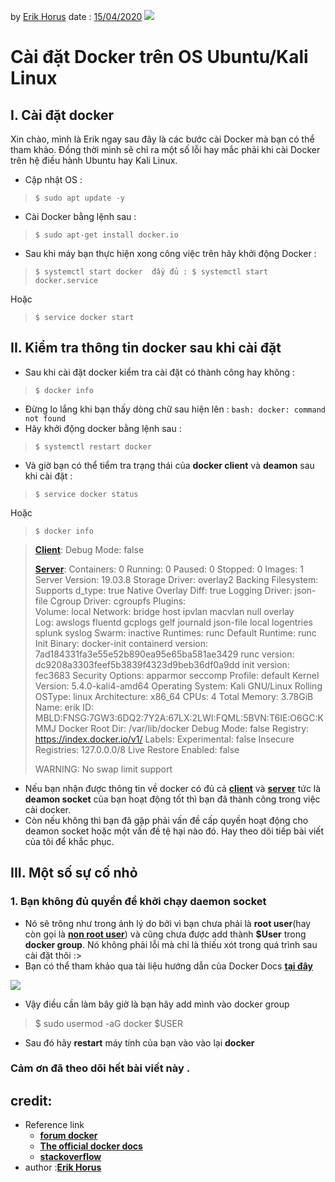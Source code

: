 
by  [Erik Horus](https://github.com/ErikHorus1249)
date : [15/04/2020](h)
![](https://i.imgur.com/jyvBLIr.png)
# Cài đặt Docker trên OS  Ubuntu/Kali Linux 

## I. Cài đặt docker
Xin chào, mình là Erik ngay sau đây là các bước cài Docker mà bạn có thể tham khảo. Đồng thời mình sẽ chỉ ra một số lỗi hay mắc phải khi cài Docker trên hệ điều hành Ubuntu hay Kali Linux.
- Cập nhật OS : 

> ```$ sudo apt update -y```

-  Cài Docker bằng lệnh sau  : 

> ```$ sudo apt-get install docker.io```

- Sau khi máy bạn thực hiện xong công việc trên hãy khởi động Docker :

> `$ systemctl start docker  đầy đủ : $ systemctl start docker.service`

Hoặc 

> `$ service docker start`

## II. Kiểm tra thông tin docker sau khi cài đặt
- Sau khi cài đặt docker kiểm tra cài đặt có thành công hay không :

>  ```$ docker info```

- Đừng lo lắng khi bạn thấy dòng chữ sau hiện lên : ```bash: docker: command not found```
- Hãy khởi động  docker bằng lệnh sau : 

> ```$ systemctl restart docker```

- Và giờ bạn có thể tiểm tra trạng thái của **docker client** và **deamon** sau khi cài đặt  : 

> ```$ service docker status```

Hoặc

> `$ docker info`

> [**Client**](h):  Debug Mode: false
> 
> [**Server**](h):  Containers: 0   Running: 0   Paused: 0   Stopped: 0  Images:
> 1  Server Version: 19.03.8  Storage Driver: overlay2   Backing
> Filesystem: <unknown>   Supports d_type: true   Native Overlay Diff:
> true  Logging Driver: json-file  Cgroup Driver: cgroupfs  Plugins:  
> Volume: local   Network: bridge host ipvlan macvlan null overlay  
> Log: awslogs fluentd gcplogs gelf journald json-file local logentries
> splunk syslog  Swarm: inactive  Runtimes: runc  Default Runtime: runc 
> Init Binary: docker-init  containerd version:
> 7ad184331fa3e55e52b890ea95e65ba581ae3429  runc version:
> dc9208a3303feef5b3839f4323d9beb36df0a9dd  init version: fec3683 
> Security Options:   apparmor   seccomp    Profile: default  Kernel
> Version: 5.4.0-kali4-amd64  Operating System: Kali GNU/Linux Rolling 
> OSType: linux  Architecture: x86_64  CPUs: 4  Total Memory: 3.78GiB 
> Name: erik  ID:
> MBLD:FNSG:7GW3:6DQ2:7Y2A:67LX:2LWI:FQML:5BVN:T6IE:O6GC:KMMJ  Docker
> Root Dir: /var/lib/docker  Debug Mode: false  Registry:
> https://index.docker.io/v1/  Labels:  Experimental: false  Insecure
> Registries:
>   127.0.0.0/8  Live Restore Enabled: false
> 
> WARNING: No swap limit support
- Nếu bạn nhận được thông tin về docker có đủ cả [**client**](h) và [**server**](d) tức là **deamon socket** của bạn hoạt động tốt thì bạn đã thành công trong việc cài docker.
- Còn nếu không thì bạn đã gặp phải vấn đề cấp quyền hoạt động cho deamon socket hoặc một vấn đề tệ hại nào đó. Hay theo dõi tiếp bài viết của tôi để khắc phục. 

## III. Một số sự cố nhỏ
### 1. Bạn không đủ quyền để  khởi chạy daemon socket
- Nó sẽ trông như trong ảnh lý do bởi vì bạn chưa phải là **root user**(hay còn gọi là [**non root user**](https://docs.docker.com/install/linux/linux-postinstall/#manage-docker-as-a-non-root-user)) và cũng chưa được add thành **$User** trong **docker group**.  Nó không phải lỗi mà chỉ là thiếu xót trong quá trình sau cài đặt thôi :>
- Bạn có thể tham khảo qua tài liệu hướng dẫn của Docker Docs [**tại đây**](https://docs.docker.com/install/linux/linux-postinstall/#manage-docker-as-a-non-root-user)

 ![](https://i.imgur.com/Ie8HGNv.png)
 - Vậy điều cần làm bây giờ là bạn hãy add mình vào docker group

    

>  $ sudo usermod -aG docker $USER

-  Sau đó hãy **restart** máy tính của bạn vào vào lại **docker**

 ### Cảm ơn đã theo dõi hết bài viết này .
## credit:
* Reference link
	* [**forum docker**](https://forums.docker.com/t/failed-to-start-docker-service-unit-is-masked/67413)
	*  [ **The official docker docs**](https://docs.docker.com/engine/install/ubuntu/)
	* [**stackoverflow**](https://stackoverflow.com/questions/48957195/how-to-fix-docker-got-permission-denied-issue)
* author :[**Erik Horus** ](https://github.com/ErikHorus1249)










